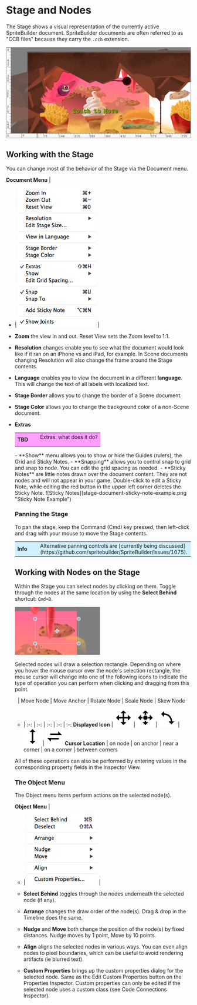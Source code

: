 # Stage and Nodes

The Stage shows a visual representation of the currently active SpriteBuilder document. SpriteBuilder documents are often referred to as "CCB files" because they carry the `.ccb` extension.

![The Stage](stage-and-nodes-overview.png)

## Working with the Stage

You can change most of the behavior of the Stage via the Document menu.

**Document Menu** |
- |
![Document Menu](stage-document-menu.png "The Document Menu") |

- **Zoom** the view in and out. Reset View sets the Zoom level to 1:1.
- **Resolution** changes enable you to see what the document would look like if it ran on an iPhone vs and iPad, for example. In Scene documents changing Resolution will also change the frame around the Stage contents.
- **Language** enables you to view the document in a different **language**. This will change the text of all labels with localized text.
- **Stage Border** allows you to change the border of a Scene document. 
- **Stage Color** allows you to change the background color of a non-Scene document.
- **Extras** <table border="0"><tr><td width="48px" bgcolor="#ffa0ff"><strong>TBD</strong></td><td bgcolor="#ffa0ff">
Extras: what does it do?
</td></tr></table>
- **Show** menu allows you to show or hide the Guides (rulers), the Grid and Sticky Notes.
- **Snapping** allows you to control snap to grid and snap to node. You can edit the grid spacing as needed.
- **Sticky Notes** are little notes drawn over the document content. They are not nodes and will not appear in your game. Double-click to edit a Sticky Note, while editing the red button in the upper left corner deletes the Sticky Note.
![Sticky Notes](stage-document-sticky-note-example.png "Sticky Note Example")

### Panning the Stage

To pan the stage, keep the Command (Cmd) key pressed, then left-click and drag with your mouse to move the Stage contents.

<table border="0"><tr><td width="48px" bgcolor="#d0f0ff"><strong>Info</strong></td><td bgcolor="#d0f0ff">
Alternative panning controls are [currently being discussed](https://github.com/spritebuilder/SpriteBuilder/issues/1075).
</td></tr></table>


## Working with Nodes on the Stage

Within the Stage you can select nodes by clicking on them. Toggle through the nodes at the same location by using the **Select Behind** shortcut: `Cmd+B`.

![Selected Node](stage-node-selected.png)

Selected nodes will draw a selection rectangle. Depending on where you hover the mouse cursor over the node's selection rectangle, the mouse cursor will change into one of the following icons to indicate the type of operation you can perform when clicking and dragging from this point.

&nbsp; | Move Node | Move Anchor | Rotate Node | Scale Node | Skew Node
- | :-: | :-: | :-: | :-: | :-:
**Displayed Icon** | ![Move Anchor](stage-selection-handle-move.png) | ![Move Anchor](stage-selection-handle-move-anchorpoint.png) | ![Move Anchor](stage-selection-handle-rotate.png) | ![Move Anchor](stage-selection-handle-scale.png) | ![Move Anchor](stage-selection-handle-skew.png)
**Cursor Location** | on node | on anchor | near a corner | on a corner | between corners

All of these operations can also be performed by entering values in the corresponding property fields in the Inspector View.

### The Object Menu

The Object menu items perform actions on the selected node(s).

**Object Menu** |
- |
![Object Menu](stage-object-menu.png "The Object Menu") |

- **Select Behind** toggles through the nodes underneath the selected node (if any).
- **Arrange** changes the draw order of the node(s). Drag & drop in the Timeline does the same.
- **Nudge** and **Move** both change the position of the node(s) by fixed distances. Nudge moves by 1 point, Move by 10 points.
- **Align** aligns the selected nodes in various ways. You can even align nodes to pixel boundaries, which can be useful to avoid rendering artifacts (ie blurred text).
- **Custom Properties** brings up the custom properties dialog for the selected node. Same as the Edit Custom Properties button on the Properties Inspector. Custom properties can only be edited if the selected node uses a custom class (see Code Connections Inspector).
